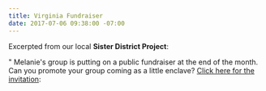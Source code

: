 ```yaml
---
title: Virginia Fundraiser
date: 2017-07-06 09:38:00 -07:00
---
```


Excerpted from our local **Sister District Project**:

" Melanie's group is putting on a public fundraiser at the end of the month.  Can you promote your group coming as a little enclave?  [Click here for the invitation](http://evite.me/bQ4vh314bU):  